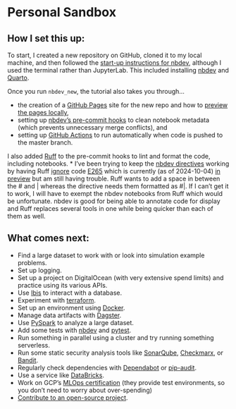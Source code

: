 # Personal Sandbox


<!-- WARNING: THIS FILE WAS AUTOGENERATED! DO NOT EDIT! -->

## How I set this up:

To start, I created a new repository on GitHub, cloned it to my local
machine, and then followed the [start-up instructions for
nbdev](https://nbdev.fast.ai/tutorials/tutorial.html#install-nbdev),
although I used the terminal rather than JupyterLab. This included
installing [nbdev](https://nbdev.fast.ai/) and
[Quarto](https://quarto.org/).

Once you run `nbdev_new`, the tutorial also takes you through…

- the creation of a [GitHub Pages](https://pages.github.com/) site for
  the new repo and how to [preview the pages
  locally](https://nbdev.fast.ai/tutorials/tutorial.html#preview-your-docs),
- setting up [nbdev’s pre-commit
  hooks](https://nbdev.fast.ai/tutorials/tutorial.html#install-hooks-for-git-friendly-notebooks)
  to clean notebook metadata (which prevents unnecessary merge
  conflicts), and
- setting up [GitHub Actions](https://docs.github.com/en/actions) to run
  automatically when code is pushed to the master branch.

I also added [Ruff](https://docs.astral.sh/ruff/) to the pre-commit
hooks to lint and format the code, including notebooks. \* I’ve been
trying to keep the [nbdev
directives](https://nbdev.fast.ai/explanations/directives.html) working
by having Ruff [ignore](https://docs.astral.sh/ruff/configuration/) code
[E265](https://docs.astral.sh/ruff/rules/no-space-after-block-comment/)
which is currently (as of 2024-10-04) [in
preview](https://docs.astral.sh/ruff/faq/#what-is-preview) but am still
having trouble. Ruff wants to add a space in between the \# and \|
whereas the directive needs them formatted as \#\|. If I can’t get it to
work, I will have to exempt the nbdev notebooks from Ruff which would be
unfortunate. nbdev is good for being able to annotate code for display
and Ruff replaces several tools in one while being quicker than each of
them as well.

## What comes next:

- Find a large dataset to work with or look into simulation example
  problems.
- Set up logging.
- Set up a project on DigitalOcean (with very extensive spend limits)
  and practice using its various APIs.
- Use [Ibis](https://docs.ibis-project.org/) to interact with a
  database.
- Experiment with
  [terraform](https://developer.hashicorp.com/terraform/cdktf/api-reference/python/).
- Set up an environment using
  [Docker](https://www.jetbrains.com/help/pycharm/using-docker-as-a-remote-interpreter.html#example).
- Manage data artifacts with [Dagster](https://docs.dagster.io/).
- Use
  [PySpark](https://spark.apache.org/docs/latest/api/python/index.html)
  to analyze a large dataset.
- Add some tests with
  [nbdev](https://nbdev.fast.ai/tutorials/tutorial.html#add-your-own-examples-tests-and-docs)
  and [pytest](https://docs.pytest.org/en/8.2.x/).
- Run something in parallel using a cluster and try running something
  serverless.
- Run some static security analysis tools like
  [SonarQube](https://www.sonarsource.com/products/sonarqube/?s_campaign=SQ-US-States-Brand&s_content=SonarQube&s_term=sonarqube&s_category=Paid&s_source=Paid%20Search&s_origin=Google&cq_src=google_ads&cq_cmp=21283910625&cq_con=165359618347&cq_term=sonarqube&cq_med=&cq_plac=&cq_net=g&cq_pos=&cq_plt=gp&gad_source=1&gclid=CjwKCAjw1920BhA3EiwAJT3lSaglN4ruXT0CL6NiF8bG-wKb1-fz9UwT2KUtsNheiNaK-U5jz4ZR8xoC2XIQAvD_BwE),
  [Checkmarx](https://checkmarx.com/), or
  [Bandit](https://bandit.readthedocs.io/en/latest/).
- Regularly check dependencies with
  [Dependabot](https://github.com/dependabot/dependabot-core) or
  [pip-audit](https://github.com/pypa/pip-audit).
- Use a service like [DataBricks](https://databricks.com/).
- Work on GCP’s [MLOps
  certification](https://www.cloudskillsboost.google/paths/17) (they
  provide test environments, so you don’t need to worry about
  over-spending)
- [Contribute to an open-source
  project](https://www.reddit.com/r/learnpython/comments/17ue6hr/looking_for_beginnerfriendly_python_libraries_to/).
